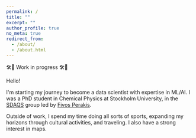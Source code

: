 ```yaml
---
permalink: /
title: ""
excerpt: ""
author_profile: true
no_meta: true
redirect_from: 
  - /about/
  - /about.html
---
```



🛠️🚧 Work in progress 🛠️🚧

Hello!

I'm starting my journey to become a data scientist with expertise in ML/AI. I was a PhD student in Chemical Physics at Stockholm University, in the [SDAQS](https://sdaqs.fysik.su.se/index.html) group led by [Fivos Perakis](https://www.su.se/english/profiles/fpera-1.260748). 

Outside of work, I spend my time doing all sorts of sports, expanding my horizons through cultural activities, and traveling. I also have a strong interest in maps.
